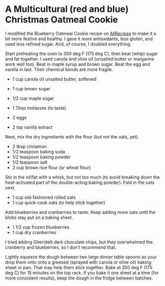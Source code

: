 # A Multicultural (red and blue) Christmas Oatmeal Cookie

I modified the Blueberry Oatmeal Cookie recipe on [AllRecipes](http://allrecipes.com/recipe/231981/blueberry-oatmeal-cookies/) to make it a bit more festive and healthy. I gave it more antioxidants, less gluten, and used less refined sugar. And, of course, I doubled everything.

Start preheating the oven to 350 deg F (175 deg C), then beat (whip) sugar and fat together. I used canola and olive oil (unsalted butter or margarine work well too). Beat in maple syrup and brown sugar. Beat the egg and vanilla in last. Their chemical bonds are more fragile.

* 1 cup canola oil unsalted butter, softened
* 1 cup brown sugar
* 1/2 cup maple sugar
* 1 Tbsp molasses (to taste)

* 2 eggs
* 2 tsp vanilla extract

Next, mix the dry ingredients with the flour (but not the oats, yet).

* 2 tbsp cinnamon
* 1/2 teaspoon baking soda
* 1/2 teaspoon baking powder
* 1/2 teaspoon salt
* 2 cup brown rice flour (or wheat flour)

Stir in the oil/fat with a whisk, but not too much (to avoid breaking down the heat-activated part of the double-acting baking powder). Fold in the oats next.

* 1 cup old-fashioned rolled oats
* 1 cup quick-cook oats (to help stick together)

Add blueberries and cranberries to taste. Keep adding more oats until the blobs stay put on a baking sheet.

* 1 1/2 cup frozen blueberries
* 1 cup dry cranberries

I tried adding Gheridelli dark chocolate chips, but they overwhelmed the cranberry and blueberries, so I don't recommend that.

Lightly squeeze the dough between two large dinner table spoons as your drop them onto onto a greesed (sprayed with canola or olive oil) baking sheet or pan. That may help them stick together. Bake at 350 deg F (175 deg C) for 15 minutes on the top rack. If you bake it one sheet at a time (for more consistent results), keep the dough in the fridge between batches.

